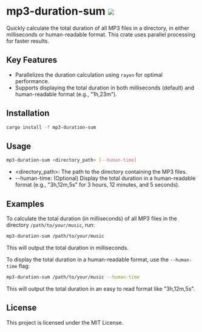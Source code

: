 # mp3-duration-sum ![](https://img.shields.io/crates/v/mp3-duration-sum.svg?style=flat)

Quickly calculate the total duration of all MP3 files in a directory, in either milliseconds or human-readable format. This crate uses parallel processing for faster results.

## Key Features

- Parallelizes the duration calculation using `rayon` for optimal performance.
- Supports displaying the total duration in both milliseconds (default) and human-readable format (e.g., "1h,23m").

## Installation

```bash
cargo install -f mp3-duration-sum
```

## Usage

```bash
mp3-duration-sum <directory_path> [--human-time]
```

- <directory_path>: The path to the directory containing the MP3 files.
- --human-time: (Optional) Display the total duration in a human-readable format (e.g., "3h,12m,5s" for 3 hours, 12 minutes, and 5 seconds).

## Examples

To calculate the total duration (in milliseconds) of all MP3 files in the directory `/path/to/your/music`, run:

```bash
mp3-duration-sum /path/to/your/music
```

This will output the total duration in milliseconds.

To display the total duration in a human-readable format, use the `--human-time` flag:

```bash
mp3-duration-sum /path/to/your/music --human-time
```

This will output the total duration in an easy to read format like "3h,12m,5s".

## License

This project is licensed under the MIT License.
